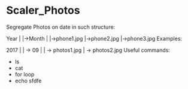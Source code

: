 # Scaler_Photos

Segregate Photos on date in such structure:

Year
|
|->Month
   |
   |->phone1.jpg
   |->phone2.jpg
   |->phone3.jpg
Examples:

2017
|
| -> 09
     |
     | -> photos1.jpg
     | -> photos2.jpg
Useful commands:

* ls
* cat
* for loop
* echo
sfdfe
